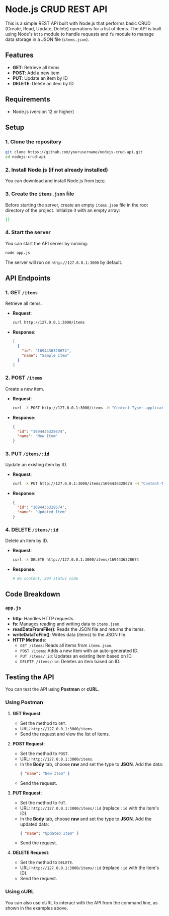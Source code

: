 # Node.js CRUD REST API

This is a simple REST API built with Node.js that performs basic CRUD (Create, Read, Update, Delete) operations for a list of items. The API is built using Node's `http` module to handle requests and `fs` module to manage data storage in a JSON file (`items.json`).

## Features

- **GET**: Retrieve all items
- **POST**: Add a new item
- **PUT**: Update an item by ID
- **DELETE**: Delete an item by ID

## Requirements

- Node.js (version 12 or higher)

## Setup

### 1. Clone the repository
```bash
git clone https://github.com/yourusername/nodejs-crud-api.git
cd nodejs-crud-api
```

### 2. Install Node.js (if not already installed)
You can download and install Node.js from [here](https://nodejs.org/).

### 3. Create the `items.json` file
Before starting the server, create an empty `items.json` file in the root directory of the project. Initialize it with an empty array:

```json
[]
```

### 4. Start the server
You can start the API server by running:

```bash
node app.js
```

The server will run on `http://127.0.0.1:3000` by default.

## API Endpoints

### 1. **GET** `/items`

Retrieve all items.

- **Request**: 
  ```bash
  curl http://127.0.0.1:3000/items
  ```
- **Response**:
  ```json
  [
    {
      "id": "1694436328674",
      "name": "Sample item"
    }
  ]
  ```

### 2. **POST** `/items`

Create a new item.

- **Request**:
  ```bash
  curl -X POST http://127.0.0.1:3000/items -H "Content-Type: application/json" -d '{"name": "New Item"}'
  ```
- **Response**:
  ```json
  {
    "id": "1694436328674",
    "name": "New Item"
  }
  ```

### 3. **PUT** `/items/:id`

Update an existing item by ID.

- **Request**:
  ```bash
  curl -X PUT http://127.0.0.1:3000/items/1694436328674 -H "Content-Type: application/json" -d '{"name": "Updated Item"}'
  ```
- **Response**:
  ```json
  {
    "id": "1694436328674",
    "name": "Updated Item"
  }
  ```

### 4. **DELETE** `/items/:id`

Delete an item by ID.

- **Request**:
  ```bash
  curl -X DELETE http://127.0.0.1:3000/items/1694436328674
  ```
- **Response**:
  ```bash
  # No content, 204 status code
  ```

## Code Breakdown

### `app.js`

- **http**: Handles HTTP requests.
- **fs**: Manages reading and writing data to `items.json`.
- **readDataFromFile()**: Reads the JSON file and returns the items.
- **writeDataToFile()**: Writes data (items) to the JSON file.
- **HTTP Methods**:
  - `GET /items`: Reads all items from `items.json`.
  - `POST /items`: Adds a new item with an auto-generated ID.
  - `PUT /items/:id`: Updates an existing item based on ID.
  - `DELETE /items/:id`: Deletes an item based on ID.

## Testing the API

You can test the API using **Postman** or **cURL**.

### Using Postman

1. **GET Request**:
   - Set the method to `GET`.
   - URL: `http://127.0.0.1:3000/items`.
   - Send the request and view the list of items.

2. **POST Request**:
   - Set the method to `POST`.
   - URL: `http://127.0.0.1:3000/items`.
   - In the **Body** tab, choose **raw** and set the type to **JSON**. Add the data:
     ```json
     { "name": "New Item" }
     ```
   - Send the request.

3. **PUT Request**:
   - Set the method to `PUT`.
   - URL: `http://127.0.0.1:3000/items/:id` (replace `:id` with the item's ID).
   - In the **Body** tab, choose **raw** and set the type to **JSON**. Add the updated data:
     ```json
     { "name": "Updated Item" }
     ```
   - Send the request.

4. **DELETE Request**:
   - Set the method to `DELETE`.
   - URL: `http://127.0.0.1:3000/items/:id` (replace `:id` with the item's ID).
   - Send the request.

### Using cURL

You can also use cURL to interact with the API from the command line, as shown in the examples above.

